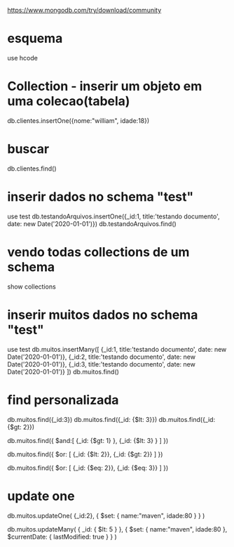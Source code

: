 https://www.mongodb.com/try/download/community

# esquema
use hcode

# Collection - inserir um objeto em uma colecao(tabela)
db.clientes.insertOne({nome:"william", idade:18})

# buscar
db.clientes.find()

# inserir dados no schema "test"
use test
db.testandoArquivos.insertOne({_id:1, title:'testando documento', date: new Date('2020-01-01')})
db.testandoArquivos.find()


# vendo todas collections de um schema
show collections


# inserir muitos dados no schema "test"
use test
db.muitos.insertMany([
 {_id:1, title:'testando documento', date: new Date('2020-01-01')},
 {_id:2, title:'testando documento', date: new Date('2020-01-01')},
 {_id:3, title:'testando documento', date: new Date('2020-01-01')}
])
db.muitos.find()

# find personalizada
db.muitos.find({_id:3})
db.muitos.find({_id: {$lt: 3}})
db.muitos.find({_id: {$gt: 2}})

db.muitos.find({
    $and:[
        {_id: {$gt: 1} },
        {_id: {$lt: 3} }
    ] 
})

db.muitos.find({
    $or: [
        {_id: {$lt: 2}},
        {_id: {$gt: 2}}
    ]
})

db.muitos.find({
    $or: [
        {_id: {$eq: 2}},
        {_id: {$eq: 3}}
    ]
})

# update one
db.muitos.updateOne(
    {_id:2}, 
    {
        $set: {
            name:"maven", 
            idade:80
        } 
    }
)

db.muitos.updateMany(
    {
        _id: { $lt: 5 } 
    }, 
    {
        $set: {
            name:"maven", 
            idade:80
        },
        $currentDate: { lastModified: true }
    }
)